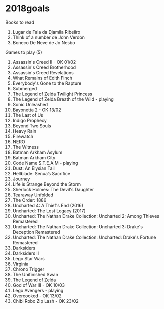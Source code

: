 # 2018goals

Books to read

1. Lugar de Fala da Djamila Ribeiiro
2. Think of a number de John Verdon
3. Boneco De Neve de Jo Nesbo

Games to play (5)
1. Assassin's Creed II - OK 01/02
2. Assassin's Creed Brotherhood
3. Assassin's Creed  Revelations
4. What Remains of Edith Finch
5. Everybody's Gone to the Rapture
6. Submerged
7. The Legend of Zelda Twilight Princess
8. The Legend of Zelda Breath of the Wild - playing
9. Sonic Unleashed 
10. Bayonetta 2 - OK 13/02
11. The Last of Us
12. Indigo Prophecy
13. Beyond Two Souls
14. Heavy Rain
15. Firewatch
16. NERO
17. The Witness
18. Batman Arkham Asylum
19. Batman Arkham City
20. Code Name S.T.E.A.M - playing
21. Dust: An Elysian Tail
22. Hellblade: Senua’s Sacrifice
23. Journey
24. Life is Strange Beyond the Storm
25. Sherlock Holmes: The Devil's Daughter
26. Tearaway Unfolded
27. The Order: 1886
28. Uncharted 4: A Thief's End (2016)
29. Uncharted: The Lost Legacy (2017)
30. Uncharted: The Nathan Drake Collection: Uncharted 2: Among Thieves Remastered
31. Uncharted: The Nathan Drake Collection: Uncharted 3: Drake's Deception Remastered
32. Uncharted: The Nathan Drake Collection: Uncharted: Drake's Fortune Remastered 
33. Darksiders
34. Darksiders II
35. Lego Star Wars
36. Virginia
37. Chrono Trigger
38. The Unifinished Swan
39. The Legend of Zelda
40. God of War III - OK 10/03
50. Lego Avengers - playing
51. Overcooked - OK 13/02
52. Chibi Robo Zip Lash - OK 23/02

